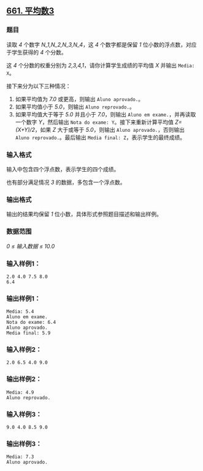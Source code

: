 ## [661. 平均数3](https://www.acwing.com/problem/content/663/)

### 题目

读取 *4* 个数字 *N_1,N_2,N_3,N_4*，这 *4* 个数字都是保留 *1* 位小数的浮点数，对应于学生获得的 *4* 个分数。

这 *4* 个分数的权重分别为 *2,3,4,1*，请你计算学生成绩的平均值 *X* 并输出 `Media: X`。

接下来分为以下三种情况：

1. 如果平均值为 *7.0* 或更高，则输出 `Aluno aprovado.`。
2. 如果平均值小于 *5.0*，则输出 `Aluno reprovado.`。
3. 如果平均值大于等于 *5.0* 并且小于 *7.0*，则输出 `Aluno em exame.`，并再读取一个数字 *Y*，然后输出 `Nota do exame: Y`。接下来重新计算平均值 *Z=(X+Y)/2*，如果 *Z* 大于或等于 *5.0*，则输出 `Aluno aprovado.`，否则输出 `Aluno reprovado.`。最后输出 `Media final: Z`，表示学生的最终成绩。

### 输入格式

输入中包含四个浮点数，表示学生的四个成绩。

也有部分满足情况 *3* 的数据，多包含一个浮点数。

### 输出格式

输出的结果均保留 *1* 位小数，具体形式参照题目描述和输出样例。

### 数据范围

*0 ≤ 输入数据 ≤ 10.0*

### 输入样例1：

```
2.0 4.0 7.5 8.0
6.4
```

### 输出样例1：

```
Media: 5.4
Aluno em exame.
Nota do exame: 6.4
Aluno aprovado.
Media final: 5.9
```

### 输入样例2：

```
2.0 6.5 4.0 9.0
```

### 输出样例2：

```
Media: 4.9
Aluno reprovado.
```

### 输入样例3：

```
9.0 4.0 8.5 9.0
```

### 输出样例3：

```
Media: 7.3
Aluno aprovado.
```
